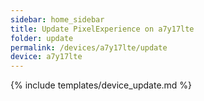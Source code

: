 ```yaml
---
sidebar: home_sidebar
title: Update PixelExperience on a7y17lte
folder: update
permalink: /devices/a7y17lte/update
device: a7y17lte
---
```

{% include templates/device_update.md %}
